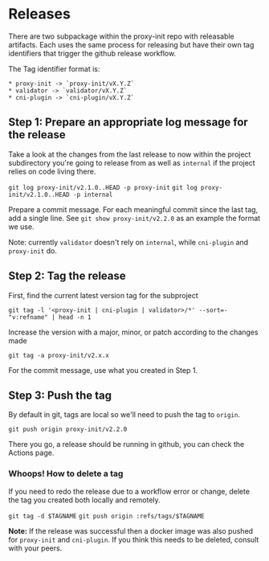 # Releases

There are two subpackage within the proxy-init repo with releasable artifacts.
Each uses the same process for releasing but have their own tag identifiers
that trigger the github release workflow.

The Tag identifier format is:

    * proxy-init -> `proxy-init/vX.Y.Z`
    * validator -> `validator/vX.Y.Z`
    * cni-plugin -> `cni-plugin/vX.Y.Z`

## Step 1: Prepare an appropriate log message for the release

Take a look at the changes from the last release to now within the project
subdirectory you're going to release from as well as `internal` if the project
relies on code living there.

`git log proxy-init/v2.1.0..HEAD -p proxy-init`
`git log proxy-init/v2.1.0..HEAD -p internal`

Prepare a commit message. For each meaningful commit since the last tag, add
a single line. See `git show proxy-init/v2.2.0` as an example the format we use.

Note: currently `validator` doesn't rely on `internal`, while `cni-plugin` and
`proxy-init` do.

## Step 2: Tag the release

First, find the current latest version tag for the subproject

`git tag -l '<proxy-init | cni-plugin | validator>/*' --sort=-"v:refname" | head -n 1`

Increase the version with a major, minor, or patch according to the changes made

`git tag -a proxy-init/v2.x.x`

For the commit message, use what you created in Step 1.

## Step 3: Push the tag

By default in git, tags are local so we'll need to push the tag to `origin`.

`git push origin proxy-init/v2.2.0`

There you go, a release should be running in github, you can check the Actions
page.

### Whoops! How to delete a tag

If you need to redo the release due to a workflow error or change, delete
the tag you created both locally and remotely.

`git tag -d $TAGNAME`
`git push origin :refs/tags/$TAGNAME`

**Note:** If the release was successful then a docker image was also pushed
for `proxy-init` and `cni-plugin`. If you think this needs to be deleted, consult
with your peers.
